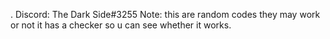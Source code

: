 . Discord: The Dark Side#3255
Note: this are random codes they may work or not
it has a checker so u can see whether it works.

